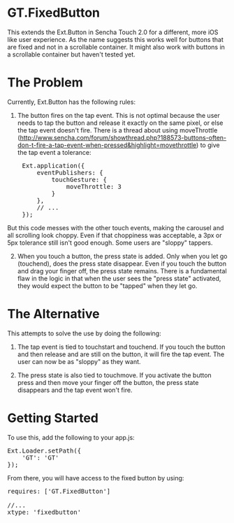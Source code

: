 GT.FixedButton
==============

This extends the Ext.Button in Sencha Touch 2.0 for a different, more iOS like user experience.  As the name suggests this works well for buttons that are fixed and not in a scrollable container.  It might also work with buttons in a scrollable container but haven't tested yet.


The Problem
=============== 

Currently, Ext.Button has the following rules:

1.  The button fires on the tap event.  This is not optimal because the user needs to tap the button and release it exactly on the same pixel, or else the tap event doesn't fire.  There is a thread about using moveThrottle (http://www.sencha.com/forum/showthread.php?188573-buttons-often-don-t-fire-a-tap-event-when-pressed&highlight=movethrottle) to give the tap event a tolerance:

<pre>
	Ext.application({
	    eventPublishers: {
	        touchGesture: {
	            moveThrottle: 3
	        }
	    },
	    // ...
	});
</pre>

But this code messes with the other touch events, making the carousel and all scrolling look choppy.  Even if that choppiness was acceptable, a 3px or 5px tolerance still isn't good enough.  Some users are "sloppy" tappers.

2.  When you touch a button, the press state is added.  Only when you let go (touchend), does the press state disappear.  Even if you touch the button and drag your finger off, the press state remains.  There is a fundamental flaw in the logic in that when the user sees the "press state" activated, they would expect the button to be "tapped" when they let go.

The Alternative
===============

This attempts to solve the use by doing the following:

1.  The tap event is tied to touchstart and touchend.  If you touch the button and then release and are still on the button, it will fire the tap event.  The user can now be as "sloppy" as they want.

2.  The press state is also tied to touchmove.  If you activate the button press and then move your finger off the button, the press state disappears and the tap event won't fire.


Getting Started
===============

To use this, add the following to your app.js:

<pre>
Ext.Loader.setPath({
    'GT': 'GT'
});
</pre>

From there, you will have access to the fixed button by using:

<pre>
requires: ['GT.FixedButton']

//...
xtype: 'fixedbutton'
</pre>
